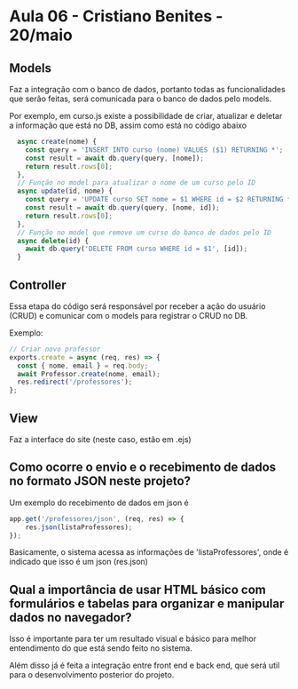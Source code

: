 # Aula 06 - Cristiano Benites - 20/maio

## Models

Faz a integração com o banco de dados, portanto todas as funcionalidades que serão feitas, será comunicada para o banco de dados pelo models.

Por exemplo, em curso.js existe a possibilidade de criar, atualizar e deletar a informação que está no DB, assim como está no código abaixo

````js
  async create(nome) {
    const query = 'INSERT INTO curso (nome) VALUES ($1) RETURNING *';
    const result = await db.query(query, [nome]);
    return result.rows[0];
  },
  // Função no model para atualizar o nome de um curso pelo ID
  async update(id, nome) {
    const query = 'UPDATE curso SET nome = $1 WHERE id = $2 RETURNING *';
    const result = await db.query(query, [nome, id]);
    return result.rows[0];
  },
  // Função no model que remove um curso do banco de dados pelo ID
  async delete(id) {
    await db.query('DELETE FROM curso WHERE id = $1', [id]);
  }
  ````

## Controller

Essa etapa do código será responsável por receber a ação do usuário (CRUD) e comunicar com o models para registrar o CRUD no DB.

Exemplo:

````js
// Criar novo professor
exports.create = async (req, res) => {
  const { nome, email } = req.body;
  await Professor.create(nome, email);
  res.redirect('/professores');
};
````

## View 

Faz a interface do site (neste caso, estão em .ejs)

## Como ocorre o envio e o recebimento de dados no formato JSON neste projeto?

Um exemplo do recebimento de dados em json é

````js
app.get('/professores/json', (req, res) => {
    res.json(listaProfessores);
});
````

Basicamente, o sistema acessa as informações de 'listaProfessores', onde é indicado que isso é um json (res.json)

## Qual a importância de usar HTML básico com formulários e tabelas para organizar e manipular dados no navegador?

Isso é importante para ter um resultado visual e básico para melhor entendimento do que está sendo feito no sistema.

Além disso já é feita a integração entre front end e back end, que será util para o desenvolvimento posterior do projeto.

